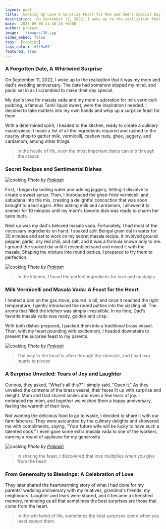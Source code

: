 ```yaml
---
layout: post
title:  Cooking Up Love A Surprise Feast for Mom and Dad's Special Day
description:  On September 11, 2022, I woke up to the realization that it was my mom and dad's wedding anniversary.
date:  2023-09-08 21:40:35 +0300
author: prakash
image:  '/images/16.jpg'
video_embed: false
tags:  [cooking]
tags_color: '#ff9a03'
featured: true
---
```


### A Forgotten Date, A Whirlwind Surprise

On September 11, 2022, I woke up to the realization that it was my mom and dad's wedding anniversary. The date had somehow slipped my mind, and panic set in as I scrambled to make their day special.

My dad's love for masala vada and my mom's adoration for milk vermicelli pudding, a famous Tamil liquid sweet, were the inspiration I needed. I decided to take matters into my own hands and whip up a surprise feast for them.

With a determined spirit, I headed to the kitchen, ready to create a culinary masterpiece. I made a list of all the ingredients required and rushed to the nearby shop to gather milk, vermicelli, cashew nuts, ghee, jaggery, and cardamom, among other things.

>In the hustle of life, even the most important dates can slip through the cracks

### Secret Recipes and Sentimental Dishes

![cooking]({{site.baseurl}}/images/12.jpg)
*Photo by [Prakash](https://prakashravichandran.com/)*

First, I began by boiling water and adding jaggery, letting it dissolve to create a sweet syrup. Then, I introduced the ghee-fried vermicelli and sabudana into the mix, creating a delightful concoction that was soon brought to a boil again. After adding milk and cardamom, I allowed it to simmer for 10 minutes until my mom's favorite dish was ready to charm her taste buds.

Next up was my dad's beloved masala vada. Fortunately, I had most of the necessary ingredients on hand. I soaked split Bengal gram dal in water for 30 minutes and set to work on my secret masala recipe. It involved ground pepper, garlic, dry red chili, and salt, and it was a formula known only to me. I ground the soaked dal until it resembled sand and mixed it with the masala. Shaping the mixture into round patties, I prepared to fry them to perfection.

![cooking]({{site.baseurl}}/images/13.jpg)
*Photo by [Prakash](https://prakashravichandran.com/)*

>In the kitchen, I found the perfect ingredients for love and nostalgia

### Milk Vermicelli and Masala Vada: A Feast for the Heart 

I heated a pan on the gas stove, poured in oil, and once it reached the right temperature, I gently introduced the round patties into the sizzling oil. The aroma that filled the kitchen was simply irresistible. In no time, Dad's favorite masala vada was ready, golden and crisp.

With both dishes prepared, I packed them into a traditional brass vessel. Then, with my heart pounding with excitement, I headed downstairs to present the surprise feast to my parents.

![cooking]({{site.baseurl}}/images/14.jpg)
*Photo by [Prakash](https://prakashravichandran.com/)*

>The way to the heart is often through the stomach, and I had two hearts to please

### A Surprise Unveiled: Tears of Joy and Laughter

Curious, they asked, "What's all this?" I simply said, "Open it." As they unveiled the contents of the brass vessel, their faces lit up with surprise and delight. Mom and Dad shared smiles and even a few tears of joy. I embraced my mom, and together we wished them a happy anniversary, feeling the warmth of their love.

Not wanting the delicious food to go to waste, I decided to share it with our farm laborers. They were astounded by the culinary delights and showered me with compliments, saying, "Your future wife will be lucky to have such a talented cook." I even gave some extra masala vada to one of the workers, earning a round of applause for my generosity.

![cooking]({{site.baseurl}}/images/15.jpg)
*Photo by [Prakash](https://prakashravichandran.com/)*

>In sharing the feast, I discovered that love multiplies when you give from the heart

### From Generosity to Blessings: A Celebration of Love

They later shared the heartwarming story of what I had done for my parents' wedding anniversary with  my relatives, grandma's friends, my neighbours. Laughter and tears were shared, and it became a cherished memory, reminding us all that sometimes the best surprises are those that come from the heart.

>In the whirlwind of life, sometimes the best surprises come when you least expect them.
